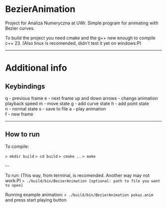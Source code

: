 # BezierAnimation

Project for Analiza Numeryczna at UWr. Simple program for animating with Bezier curves.

To build the project you need cmake and the g++ new enough to compile c++ 23.
(Also linux is recomended, didn't test it yet on windows:P)

---

# Additional info

## Keybindings

q - previous frame
e - next frame
up and down arrows - change animation playback speed
m - move state
g - add curve state
h - add point state     
n - normal state
s - save to file
a - play animation     
f - new frame

---

## How to run

To compile:

```> mkdir build```
```> cd build```
```> cmake ..```
```> make ```
 
--

To run: (This way, from terminal, is recomended. Another way may not work:P)
```> ./build/bin/BezierAnimation [optional: path to file you want to open]```

Running example animation:
```> ./build/bin/BezierAnimation pokaz.anim```
and press start playing button
